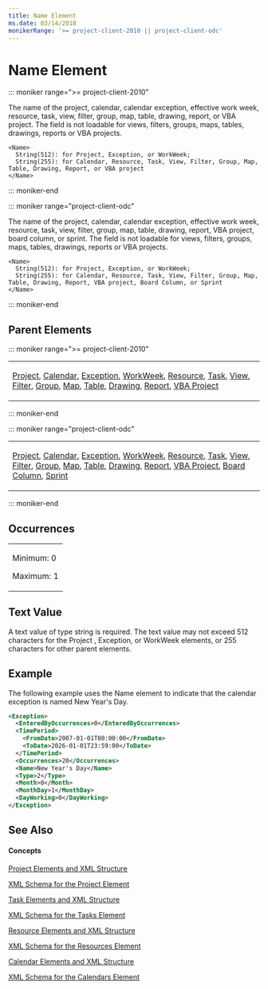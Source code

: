 ```yaml
---
title: Name Element
ms.date: 03/14/2018
monikerRange: '>= project-client-2010 || project-client-odc'
---
```


# Name Element

::: moniker range=">= project-client-2010"


The name of the project, calendar, calendar exception, effective work week, resource, task, view, filter, group, map, table, drawing, report, or VBA project. The field is not loadable for views, filters, groups, maps, tables, drawings, reports or VBA projects.

    <Name>
      String(512): for Project, Exception, or WorkWeek; 
      String(255): for Calendar, Resource, Task, View, Filter, Group, Map, Table, Drawing, Report, or VBA project
    </Name>
    
::: moniker-end

::: moniker range="project-client-odc"


The name of the project, calendar, calendar exception, effective work week, resource, task, view, filter, group, map, table, drawing, report, VBA project, board column, or sprint. The field is not loadable for views, filters, groups, maps, tables, drawings, reports or VBA projects.

    <Name>
      String(512): for Project, Exception, or WorkWeek; 
      String(255): for Calendar, Resource, Task, View, Filter, Group, Map, Table, Drawing, Report, VBA project, Board Column, or Sprint
    </Name>
    
::: moniker-end

## Parent Elements


::: moniker range=">= project-client-2010"

<table>
<colgroup>
<col style="width: 100%" />
</colgroup>
<tbody>
<tr class="odd">
<td><p><a href="project-element.md">Project</a>, <a href="calendar-element.md">Calendar</a>, <a href="exception-element.md">Exception</a>, <a href="workweek-element.md">WorkWeek</a>, <a href="resource-element.md">Resource</a>, <a href="task-element.md">Task</a>, <a href="view-element.md">View</a>, <a href="filter-element.md">Filter</a>, <a href="group-element.md">Group</a>,  <a href="map-element.md">Map</a>, <a href="table-element.md">Table</a>, <a href="drawing-element.md">Drawing</a>, <a href="report-element.md">Report</a>, <a href="vbaproject-element.md">VBA Project</a></p></td>
</tr>
</tbody>
</table>

::: moniker-end

::: moniker range="project-client-odc"

<table>
<colgroup>
<col style="width: 100%" />
</colgroup>
<tbody>
<tr class="odd">
<td><p><a href="project-element.md">Project</a>, <a href="calendar-element.md">Calendar</a>, <a href="exception-element.md">Exception</a>, <a href="workweek-element.md">WorkWeek</a>, <a href="resource-element.md">Resource</a>, <a href="task-element.md">Task</a>, <a href="view-element.md">View</a>, <a href="filter-element.md">Filter</a>, <a href="group-element.md">Group</a>,  <a href="map-element.md">Map</a>, <a href="table-element.md">Table</a>, <a href="drawing-element.md">Drawing</a>, <a href="report-element.md">Report</a>, <a href="vbaproject-element.md">VBA Project</a>, <a href="boardcolumn-element.md">Board Column</a>, <a href="sprint-element.md">Sprint</a></p></td>
</tr>
</tbody>
</table>

::: moniker-end



## Occurrences

<table>
<colgroup>
<col style="width: 100%" />
</colgroup>
<tbody>
<tr class="odd">
<td><p>Minimum: 0</p>
<p>Maximum: 1</p></td>
</tr>
</tbody>
</table>

## Text Value

A text value of type string is required. The text value may not exceed 512 characters for the Project , Exception, or WorkWeek elements, or 255 characters for other parent elements.

## Example

The following example uses the Name element to indicate that the calendar exception is named New Year's Day.

``` xml
<Exception>
  <EnteredByOccurrences>0</EnteredByOccurrences>
  <TimePeriod>
    <FromDate>2007-01-01T00:00:00</FromDate>
    <ToDate>2026-01-01T23:59:00</ToDate>
  </TimePeriod>
  <Occurrences>20</Occurrences>
  <Name>New Year's Day</Name>
  <Type>2</Type>
  <Month>0</Month>
  <MonthDay>1</MonthDay>
  <DayWorking>0</DayWorking>
</Exception>
```

## See Also

#### Concepts

[Project Elements and XML Structure](project-elements-and-xml-structure.md)

[XML Schema for the Project Element](xml-schema-for-the-project-element.md)

[Task Elements and XML Structure](task-elements-and-xml-structure.md)

[XML Schema for the Tasks Element](xml-schema-for-the-tasks-element.md)

[Resource Elements and XML Structure](resource-elements-and-xml-structure.md)

[XML Schema for the Resources Element](xml-schema-for-the-resources-element.md)

[Calendar Elements and XML Structure](calendar-elements-and-xml-structure.md)

[XML Schema for the Calendars Element](xml-schema-for-the-calendars-element.md)


